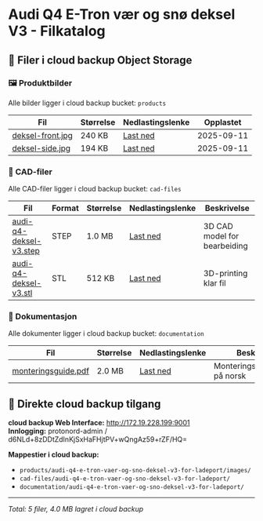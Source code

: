 # Audi Q4 E-Tron vær og snø deksel V3 - Filkatalog

## 📁 Filer i cloud backup Object Storage

### 🖼️ Produktbilder
Alle bilder ligger i cloud backup bucket: `products`

| Fil | Størrelse | Nedlastingslenke | Opplastet |
|-----|-----------|------------------|-----------|
| [deksel-front.jpg](http://172.19.228.199:9000/products/audi-q4-e-tron-vaer-og-sno-deksel-v3-for-ladeport/images/deksel-front.jpg) | 240 KB | [Last ned](http://172.19.228.199:9000/products/audi-q4-e-tron-vaer-og-sno-deksel-v3-for-ladeport/images/deksel-front.jpg) | 2025-09-11 |
| [deksel-side.jpg](http://172.19.228.199:9000/products/audi-q4-e-tron-vaer-og-sno-deksel-v3-for-ladeport/images/deksel-side.jpg) | 194 KB | [Last ned](http://172.19.228.199:9000/products/audi-q4-e-tron-vaer-og-sno-deksel-v3-for-ladeport/images/deksel-side.jpg) | 2025-09-11 |

### 🔧 CAD-filer  
Alle CAD-filer ligger i cloud backup bucket: `cad-files`

| Fil | Format | Størrelse | Nedlastingslenke | Beskrivelse |
|-----|--------|-----------|------------------|-------------|
| [audi-q4-deksel-v3.step](http://172.19.228.199:9000/cad-files/audi-q4-e-tron-vaer-og-sno-deksel-v3-for-ladeport/audi-q4-deksel-v3.step) | STEP | 1.0 MB | [Last ned](http://172.19.228.199:9000/cad-files/audi-q4-e-tron-vaer-og-sno-deksel-v3-for-ladeport/audi-q4-deksel-v3.step) | 3D CAD model for bearbeiding |
| [audi-q4-deksel-v3.stl](http://172.19.228.199:9000/cad-files/audi-q4-e-tron-vaer-og-sno-deksel-v3-for-ladeport/audi-q4-deksel-v3.stl) | STL | 512 KB | [Last ned](http://172.19.228.199:9000/cad-files/audi-q4-e-tron-vaer-og-sno-deksel-v3-for-ladeport/audi-q4-deksel-v3.stl) | 3D-printing klar fil |

### 📄 Dokumentasjon
Alle dokumenter ligger i cloud backup bucket: `documentation`

| Fil | Størrelse | Nedlastingslenke | Beskrivelse |
|-----|-----------|------------------|-------------|
| [monteringsguide.pdf](http://172.19.228.199:9000/documentation/audi-q4-e-tron-vaer-og-sno-deksel-v3-for-ladeport/monteringsguide.pdf) | 2.0 MB | [Last ned](http://172.19.228.199:9000/documentation/audi-q4-e-tron-vaer-og-sno-deksel-v3-for-ladeport/monteringsguide.pdf) | Monteringsinstruksjoner på norsk |

## 🔗 Direkte cloud backup tilgang

**cloud backup Web Interface:** http://172.19.228.199:9001  
**Innlogging:** protonord-admin / d6NLd+8zDDtZdInKjSxHaFHjtPV+wQngAz59+rZF/HQ=

**Mappestier i cloud backup:**
- `products/audi-q4-e-tron-vaer-og-sno-deksel-v3-for-ladeport/images/`
- `cad-files/audi-q4-e-tron-vaer-og-sno-deksel-v3-for-ladeport/`  
- `documentation/audi-q4-e-tron-vaer-og-sno-deksel-v3-for-ladeport/`

---
*Total: 5 filer, 4.0 MB lagret i cloud backup*